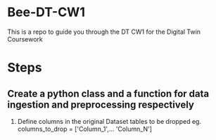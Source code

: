 # Bee-DT-CW1
This is a repo to guide you through the DT CW1 for the Digital Twin Coursework

# Steps
## Create a python class and a function for data ingestion and preprocessing respectively
1. Define columns in the original Dataset tables to be dropped eg. columns_to_drop = ['Column_1',... 'Column_N']
## 
